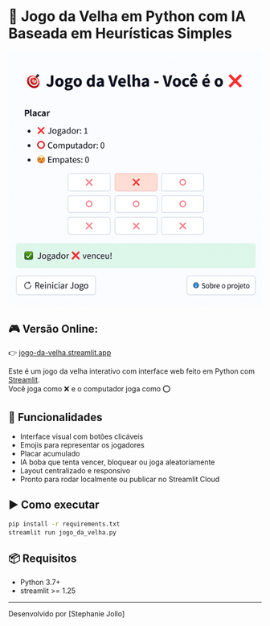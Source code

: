 # 🎯 Jogo da Velha em Python com IA Baseada em Heurísticas Simples

<p align="center">
  <img src="screenshot.png" alt="Demonstração do Jogo" width="600">
</p>

## 🎮 Versão Online:
👉 [jogo-da-velha.streamlit.app](https://jogo-da-velha.streamlit.app)

Este é um jogo da velha interativo com interface web feito em Python com [Streamlit](https://streamlit.io).  
Você joga como ❌ e o computador joga como ⭕

## 🧠 Funcionalidades

- Interface visual com botões clicáveis  
- Emojis para representar os jogadores  
- Placar acumulado  
- IA boba que tenta vencer, bloquear ou joga aleatoriamente  
- Layout centralizado e responsivo  
- Pronto para rodar localmente ou publicar no Streamlit Cloud

## ▶️ Como executar

```bash
pip install -r requirements.txt
streamlit run jogo_da_velha.py

```

## 📦 Requisitos

- Python 3.7+
- streamlit >= 1.25

---

Desenvolvido por [Stephanie Jollo]
